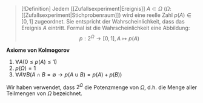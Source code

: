>[!Definition]
>Jedem [[Zufallsexperiment|Ereignis]] $A\subset \Omega$ ($\Omega$: [[Zufallsexperiment|Stichprobenraum]]) wird eine reelle Zahl $p(A) \in [0,1]$ zugeordnet. Sie entspricht der Wahrscheinlichkeit, dass das Ereignis $A$ eintritt. Formal ist die Wahrscheinlichkeit eine Abbildung:
>$$
>p:2^{\Omega} \to [0,1], A\mapsto p(A)
>$$

**Axiome von Kolmogorov**
1. $\forall A(0\leq p(A)\leq 1)$
2. $p(\Omega)=1$
3. $\forall A\forall B(A\cap B=\emptyset\to p(A\cup B)=p(A)+p(B))$

Wir haben verwendet, dass $2^{\Omega}$ die Potenzmenge von $\Omega$, d.h. die Menge aller Teilmengen von $\Omega$ bezeichnet.